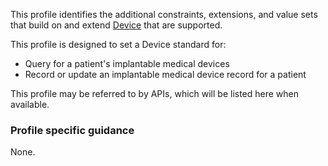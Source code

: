 This profile identifies the additional constraints, extensions, and value sets that build on and extend [Device](http://hl7.org/fhir/R4/device.html) that are supported. 

This profile is designed to set a Device standard for:
* Query for a patient's implantable medical devices
* Record or update an implantable medical device record for a patient

This profile may be referred to by APIs, which will be listed here when available.

### Profile specific guidance
None.

